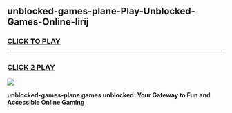 
## unblocked-games-plane-Play-Unblocked-Games-Online-lirij
<h3>
<a href="https://premium76.site?title=unblocked-games-plane&ref=25A">CLICK TO PLAY</a></h3>
<hr>

<h3>
<a href="https://premium76.site?title=unblocked-games-plane&ref=25A">CLICK 2 PLAY</a>
  
</h3>

<a href="https://premium76.site?title=unblocked-games-plane&ref=25A"><img src="https://clearcache.store/games.png"></a>


**unblocked-games-plane games unblocked: Your Gateway to Fun and Accessible Online Gaming**
